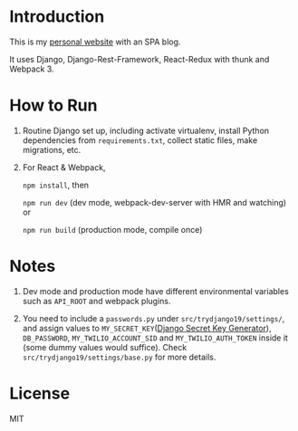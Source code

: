 # Introduction
This is my [personal website](http://www.liangruiwei.com) with an SPA blog.

It uses Django, Django-Rest-Framework, React-Redux with thunk and Webpack 3. 


# How to Run
1. Routine Django set up, including activate virtualenv, install Python dependencies from `requirements.txt`, collect static files, make migrations, etc. 

2. For React & Webpack,

    `npm install`, then

    `npm run dev` (dev mode, webpack-dev-server with HMR and watching) or

    `npm run build` (production mode, compile once)

# Notes
1. Dev mode and production mode have different environmental variables such as `API_ROOT` and webpack plugins.

2. You need to include a `passwords.py` under `src/trydjango19/settings/`, and assign values to `MY_SECRET_KEY`([Django Secret Key Generator](http://www.miniwebtool.com/django-secret-key-generator/)), `DB_PASSWORD`, `MY_TWILIO_ACCOUNT_SID` and `MY_TWILIO_AUTH_TOKEN` inside it (some dummy values would suffice). Check `src/trydjango19/settings/base.py` for more details. 



# License
MIT

